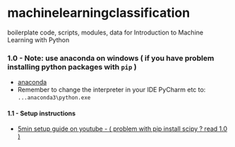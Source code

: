# machinelearningclassification
boilerplate code, scripts, modules, data for Introduction to Machine Learning with Python



### 1.0 - Note: use anaconda on windows ( if you have problem installing python packages with `pip` )
* [anaconda](https://www.anaconda.com/)
* Remember to change the interpreter in your IDE PyCharm etc to: `...anaconda3\python.exe`

#### 1.1 - Setup instructions
* [5min setup guide on youtube - ( problem with pip install scipy ?  read 1.0 ) ](https://www.youtube.com/watch?v=Lb5YT-Bg7N4)


